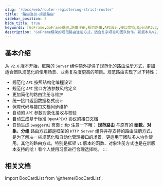 ```yaml
---
slug: '/docs/web/router-registering-strict-router'
title: '路由注册-规范路由'
sidebar_position: 3
hide_title: true
keywords: [GoFrame,GoFrame框架,路由注册,规范路由,API设计,接口文档,OpenAPIv3,SwaggerUI,HTTP Server,团队协作]
description: 'GoFrame框架的规范路由注册方式，适合复杂项目和团队协作。新版本从v2.0开始支持，涵盖API结构化设计、参数风格定义、接口文档自动生成及同步维护等特性。'
---
```


## 基本介绍

从 `v2.0` 版本开始，框架的 `Server` 组件额外提供了规范化的路由注册方式，更加适合团队规范化的使用场景、业务复杂度更高的项目。规范路由实现了以下特性：

- 规范化 `API` 按照结构化编程设计
- 规范化 `API` 接口方法参数风格定义
- 更加简化的路由注册与维护
- 统一接口返回数据格式设计
- 保障代码与接口文档同步维护
- 自动的 `API` 参数对象化接收与校验
- 自动生成基于标准 `OpenAPIv3` 协议的接口文档
- 自动生成 `SwaggerUI` 页面
:::tip
注意一下哦： **规范路由** 与原有的 **函数、对象、分组** 路由方式都是框架的 `HTTP Server` 组件并存支持的路由注册方式，是为了解决一些规范化和自动化管理接口的场景，更适用于团队多人协作使用。其他的路由方式，特别是框架 `v1` 版本的函数、对象注册方式也是在新版本支持的哈！看个人使用习惯进行合理选择哟。
:::

## 相关文档

import DocCardList from '@theme/DocCardList';

<DocCardList />